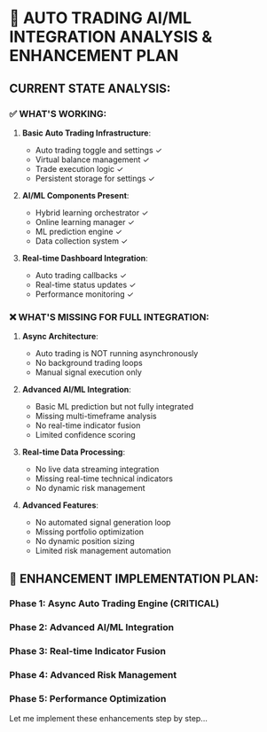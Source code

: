 # 🚀 AUTO TRADING AI/ML INTEGRATION ANALYSIS & ENHANCEMENT PLAN

## CURRENT STATE ANALYSIS:

### ✅ WHAT'S WORKING:

1. **Basic Auto Trading Infrastructure**:

   - Auto trading toggle and settings ✓
   - Virtual balance management ✓
   - Trade execution logic ✓
   - Persistent storage for settings ✓

2. **AI/ML Components Present**:

   - Hybrid learning orchestrator ✓
   - Online learning manager ✓
   - ML prediction engine ✓
   - Data collection system ✓

3. **Real-time Dashboard Integration**:
   - Auto trading callbacks ✓
   - Real-time status updates ✓
   - Performance monitoring ✓

### ❌ WHAT'S MISSING FOR FULL INTEGRATION:

1. **Async Architecture**:

   - Auto trading is NOT running asynchronously
   - No background trading loops
   - Manual signal execution only

2. **Advanced AI/ML Integration**:

   - Basic ML prediction but not fully integrated
   - Missing multi-timeframe analysis
   - No real-time indicator fusion
   - Limited confidence scoring

3. **Real-time Data Processing**:

   - No live data streaming integration
   - Missing real-time technical indicators
   - No dynamic risk management

4. **Advanced Features**:
   - No automated signal generation loop
   - Missing portfolio optimization
   - No dynamic position sizing
   - Limited risk management automation

## 🎯 ENHANCEMENT IMPLEMENTATION PLAN:

### Phase 1: Async Auto Trading Engine (CRITICAL)

### Phase 2: Advanced AI/ML Integration

### Phase 3: Real-time Indicator Fusion

### Phase 4: Advanced Risk Management

### Phase 5: Performance Optimization

Let me implement these enhancements step by step...
